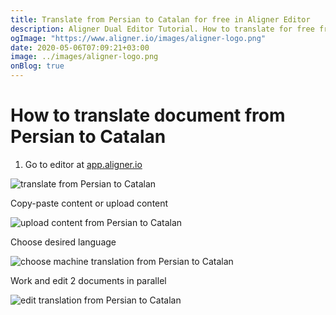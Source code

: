 ```yaml
---
title: Translate from Persian to Catalan for free in Aligner Editor
description: Aligner Dual Editor Tutorial. How to translate for free from Persian to Catalan. Aligner is multilingual document management platform. 
ogImage: "https://www.aligner.io/images/aligner-logo.png"
date: 2020-05-06T07:09:21+03:00
image: ../images/aligner-logo.png
onBlog: true
---
```


# How to translate document from Persian to Catalan

1. Go to editor at [app.aligner.io](https://app.aligner.io "Aligner App web page")

![translate from Persian to Catalan](../aligner-blank-editor.png "translate from Persian to Catalan")

Copy-paste content or upload content

![upload content from Persian to Catalan](../aligner-uploaded-document.png "upload content from Persian to Catalan")

Choose desired language

![choose machine translation from Persian to Catalan](../aligner-language-dropdown.png "choose machine translation from Persian to Catalan")

Work and edit 2 documents in parallel

![edit translation from Persian to Catalan](../aligner-double-sitded-editor.png "edit translation from Persian to Catalan")

